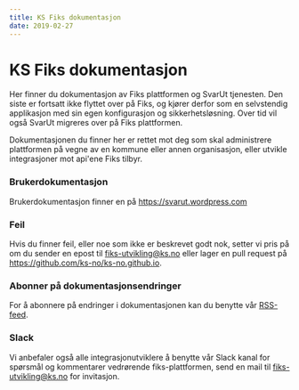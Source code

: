```yaml
---
title: KS Fiks dokumentasjon
date: 2019-02-27
---
```


# KS Fiks dokumentasjon

Her finner du dokumentasjon av Fiks plattformen og SvarUt tjenesten. Den siste er fortsatt ikke flyttet over på Fiks, og kjører derfor som en selvstendig applikasjon med sin egen konfigurasjon og sikkerhetsløsning. Over tid vil også SvarUt migreres over på Fiks plattformen.

Dokumentasjonen du finner her er rettet mot deg som skal administrere plattformen på vegne av en kommune eller annen organisasjon, eller utvikle integrasjoner mot api'ene Fiks tilbyr.

### Brukerdokumentasjon 

Brukerdokumentasjon finner en på https://svarut.wordpress.com

### Feil
Hvis du finner feil, eller noe som ikke er beskrevet godt nok, setter vi pris på om du sender en epost til [fiks-utvikling@ks.no](mailto:fiks-utvikling@ks.no) eller lager en pull request på https://github.com/ks-no/ks-no.github.io.

### Abonner på dokumentasjonsendringer
For å abonnere på endringer i dokumentasjonen kan du benytte vår <a rel="alternate" type="application/rss+xml" href="index.xml">RSS-feed</a>.

### Slack
Vi anbefaler også alle integrasjonutviklere å benytte vår Slack kanal for spørsmål og kommentarer vedrørende fiks-plattformen, send en mail til [fiks-utvikling@ks.no](mailto:fiks-utvikling@ks.no) for invitasjon.
